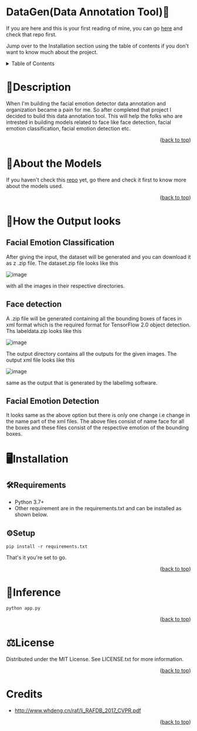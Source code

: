 # DataGen(Data Annotation Tool)📁

If you are here and this is your first reading of mine, you can go [here](https://github.com/PrudhvirajuChekuri/EmoViz/tree/master) and check that repo first.

Jump over to the Installation section using the table of contents if you don't want to know much about the project. 

<!-- TABLE OF CONTENTS -->
<details>
  <summary>Table of Contents</summary>
  <ol>
    <li><a href="#Description">Description</a></li>
    <li><a href="#About the Models">About the Models</a></li>
    <li>
      <a href="#How the Output looks">How the Output looks</a>
      <ul>
        <li><a href="#Facial Emotion Classification">Facial Emotion Classification</a></li>
      </ul>
      <ul>
        <li><a href="#Face Detection">Face Detection</a></li>
      </ul>
      <ul>
        <li><a href="#Facial Emotion Detection">Facial Emotion Detection</a></li>
      </ul>
    </li>
    <li>
      <a href="#Installation">Installation</a>
      <ul>
        <li><a href="#Requirements">Requirements</a></li>
        <li><a href="#Setup">Setup</a></li>
      </ul>
    </li>
    <li><a href="#Inference">Inference</a></li>
    <li><a href="#License">License</a></li>
    <li><a href="#Credits">Credits</a></li>
  </ol>
</details>

# 📝Description

When I'm building the facial emotion detector data annotation and organization became a pain for me. So after completed that project I decided to bulid this data annotation tool. This will help the folks who are intrested in building models related to face like face detection, facial emotion classification, facial emotion detection etc.

<p align="right">(<a href="#top">back to top</a>)</p>

# 🤖About the Models

If you haven't check this [repo](https://github.com/PrudhvirajuChekuri/EmoViz/tree/master) yet, go there and check it first to know more about the models used.

<p align="right">(<a href="#top">back to top</a>)</p>

# 📂How the Output looks

## Facial Emotion Classification
After giving the input, the dataset will be generated and you can download it as z .zip file.
The dataset.zip file looks like this

![image](https://user-images.githubusercontent.com/96725900/164470429-5d47e46a-a0e8-4a80-be75-7a8e5159e2c4.png)

with all the images in their respective directories.

## Face detection
A .zip file will be generated containing all the bounding boxes of faces in xml format which is the required format for TensorFlow 2.0 object detection.
Ths labeldata.zip looks like this

![image](https://user-images.githubusercontent.com/96725900/164471846-d7dcc240-ea3f-4b00-bb33-677b8e8c01bc.png)

The output directory contains all the outputs for the given images.
The output xml file looks like this

![image](https://user-images.githubusercontent.com/96725900/164473595-40631524-7e57-4ada-9e20-2d7168731eb4.png)

same as the output that is generated by the labelImg software.

## Facial Emotion Detection
It looks same as the above option but there is only one change i.e change in the name part of the xml files. The above files consist of name face for all the boxes and these files consist of the respective emotion of the bounding boxes.

# 🖥Installation

## 🛠Requirements

* Python 3.7+ 
* Other requirement are in the requirements.txt and can be installed as shown below.

## ⚙️Setup
```
pip install -r requirements.txt
```
That's it you're set to go.

<p align="right">(<a href="#top">back to top</a>)</p>

# 🎯Inference
```
python app.py
```
<p align="right">(<a href="#top">back to top</a>)</p>

# ⚖License
Distributed under the MIT License. See LICENSE.txt for more information.

<p align="right">(<a href="#top">back to top</a>)</p>

# Credits
* http://www.whdeng.cn/raf/li_RAFDB_2017_CVPR.pdf

<p align="right">(<a href="#top">back to top</a>)</p>